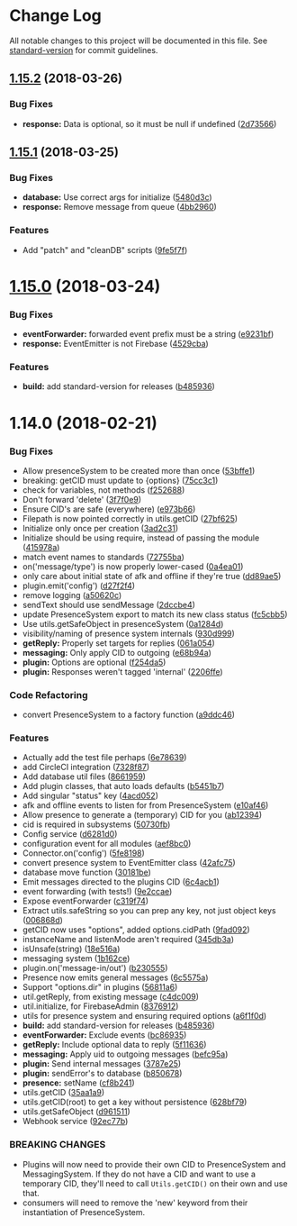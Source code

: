 # Change Log

All notable changes to this project will be documented in this file. See [standard-version](https://github.com/conventional-changelog/standard-version) for commit guidelines.

<a name="1.15.2"></a>
## [1.15.2](https://github.com/BasedAKP48/Utils/compare/v1.15.1...v1.15.2) (2018-03-26)


### Bug Fixes

* **response:** Data is optional, so it must be null if undefined ([2d73566](https://github.com/BasedAKP48/Utils/commit/2d73566))



<a name="1.15.1"></a>
## [1.15.1](https://github.com/BasedAKP48/Utils/compare/v1.15.0...v1.15.1) (2018-03-25)


### Bug Fixes

* **database:** Use correct args for initialize ([5480d3c](https://github.com/BasedAKP48/Utils/commit/5480d3c))
* **response:** Remove message from queue ([4bb2960](https://github.com/BasedAKP48/Utils/commit/4bb2960))


### Features

* Add "patch" and "cleanDB" scripts ([9fe5f7f](https://github.com/BasedAKP48/Utils/commit/9fe5f7f))



<a name="1.15.0"></a>
# [1.15.0](https://github.com/BasedAKP48/Utils/compare/1.14.0...1.15.0) (2018-03-24)


### Bug Fixes

* **eventForwarder:** forwarded event prefix must be a string ([e9231bf](https://github.com/BasedAKP48/Utils/commit/e9231bf))
* **response:** EventEmitter is not Firebase ([4529cba](https://github.com/BasedAKP48/Utils/commit/4529cba))


### Features

* **build:** add standard-version for releases ([b485936](https://github.com/BasedAKP48/Utils/commit/b485936))



<a name="1.14.0"></a>
# 1.14.0 (2018-02-21)


### Bug Fixes

* Allow presenceSystem to be created more than once ([53bffe1](https://github.com/BasedAKP48/plugin-utils/commit/53bffe1))
* breaking: getCID must update to {options} ([75cc3c1](https://github.com/BasedAKP48/plugin-utils/commit/75cc3c1))
* check for variables, not methods ([f252688](https://github.com/BasedAKP48/plugin-utils/commit/f252688))
* Don't forward 'delete' ([3f7f0e9](https://github.com/BasedAKP48/plugin-utils/commit/3f7f0e9))
* Ensure CID's are safe (everywhere) ([e973b66](https://github.com/BasedAKP48/plugin-utils/commit/e973b66))
* Filepath is now pointed correctly in utils.getCID ([27bf625](https://github.com/BasedAKP48/plugin-utils/commit/27bf625))
* Initialize only once per creation ([3ad2c31](https://github.com/BasedAKP48/plugin-utils/commit/3ad2c31))
* Initialize should be using require, instead of passing the module ([415978a](https://github.com/BasedAKP48/plugin-utils/commit/415978a))
* match event names to standards ([72755ba](https://github.com/BasedAKP48/plugin-utils/commit/72755ba))
* on('message/type') is now properly lower-cased ([0a4ea01](https://github.com/BasedAKP48/plugin-utils/commit/0a4ea01))
* only care about initial state of afk and offline if they're true ([dd89ae5](https://github.com/BasedAKP48/plugin-utils/commit/dd89ae5))
* plugin.emit('config') ([d27f2f4](https://github.com/BasedAKP48/plugin-utils/commit/d27f2f4))
* remove logging ([a50620c](https://github.com/BasedAKP48/plugin-utils/commit/a50620c))
* sendText should use sendMessage ([2dccbe4](https://github.com/BasedAKP48/plugin-utils/commit/2dccbe4))
* update PresenceSystem export to match its new class status ([fc5cbb5](https://github.com/BasedAKP48/plugin-utils/commit/fc5cbb5))
* Use utils.getSafeObject in presenceSystem ([0a1284d](https://github.com/BasedAKP48/plugin-utils/commit/0a1284d))
* visibility/naming of presence system internals ([930d999](https://github.com/BasedAKP48/plugin-utils/commit/930d999))
* **getReply:** Properly set targets for replies ([061a054](https://github.com/BasedAKP48/plugin-utils/commit/061a054))
* **messaging:** Only apply CID to outgoing ([e68b94a](https://github.com/BasedAKP48/plugin-utils/commit/e68b94a))
* **plugin:** Options are optional ([f254da5](https://github.com/BasedAKP48/plugin-utils/commit/f254da5))
* **plugin:** Responses weren't tagged 'internal' ([2206ffe](https://github.com/BasedAKP48/plugin-utils/commit/2206ffe))


### Code Refactoring

* convert PresenceSystem to a factory function ([a9ddc46](https://github.com/BasedAKP48/plugin-utils/commit/a9ddc46))


### Features

* Actually add the test file perhaps ([6e78639](https://github.com/BasedAKP48/plugin-utils/commit/6e78639))
* add CircleCI integration ([7328f87](https://github.com/BasedAKP48/plugin-utils/commit/7328f87))
* Add database util files ([8661959](https://github.com/BasedAKP48/plugin-utils/commit/8661959))
* Add plugin classes, that auto loads defaults ([b5451b7](https://github.com/BasedAKP48/plugin-utils/commit/b5451b7))
* Add singular "status" key ([4acd052](https://github.com/BasedAKP48/plugin-utils/commit/4acd052))
* afk and offline events to listen for from PresenceSystem ([e10af46](https://github.com/BasedAKP48/plugin-utils/commit/e10af46))
* Allow presence to generate a (temporary) CID for you ([ab12394](https://github.com/BasedAKP48/plugin-utils/commit/ab12394))
* cid is required in subsystems ([50730fb](https://github.com/BasedAKP48/plugin-utils/commit/50730fb))
* Config service ([d6281d0](https://github.com/BasedAKP48/plugin-utils/commit/d6281d0))
* configuration event for all modules ([aef8bc0](https://github.com/BasedAKP48/plugin-utils/commit/aef8bc0))
* Connector.on('config') ([5fe8198](https://github.com/BasedAKP48/plugin-utils/commit/5fe8198))
* convert presence system to EventEmitter class ([42afc75](https://github.com/BasedAKP48/plugin-utils/commit/42afc75))
* database move function ([30181be](https://github.com/BasedAKP48/plugin-utils/commit/30181be))
* Emit messages directed to the plugins CID ([6c4acb1](https://github.com/BasedAKP48/plugin-utils/commit/6c4acb1))
* event forwarding (with tests!) ([9e2ccae](https://github.com/BasedAKP48/plugin-utils/commit/9e2ccae))
* Expose eventForwarder ([c319f74](https://github.com/BasedAKP48/plugin-utils/commit/c319f74))
* Extract utils.safeString so you can prep any key, not just object keys ([006868d](https://github.com/BasedAKP48/plugin-utils/commit/006868d))
* getCID now uses "options", added options.cidPath ([9fad092](https://github.com/BasedAKP48/plugin-utils/commit/9fad092))
* instanceName and listenMode aren't required ([345db3a](https://github.com/BasedAKP48/plugin-utils/commit/345db3a))
* isUnsafe(string) ([18e516a](https://github.com/BasedAKP48/plugin-utils/commit/18e516a))
* messaging system ([1b162ce](https://github.com/BasedAKP48/plugin-utils/commit/1b162ce))
* plugin.on('message-in/out') ([b230555](https://github.com/BasedAKP48/plugin-utils/commit/b230555))
* Presence now emits general messages ([6c5575a](https://github.com/BasedAKP48/plugin-utils/commit/6c5575a))
* Support "options.dir" in plugins ([56811a6](https://github.com/BasedAKP48/plugin-utils/commit/56811a6))
* util.getReply, from existing message ([c4dc009](https://github.com/BasedAKP48/plugin-utils/commit/c4dc009))
* util.initialize, for FirebaseAdmin ([8376912](https://github.com/BasedAKP48/plugin-utils/commit/8376912))
* utils for presence system and ensuring required options ([a6f1f0d](https://github.com/BasedAKP48/plugin-utils/commit/a6f1f0d))
* **build:** add standard-version for releases ([b485936](https://github.com/BasedAKP48/plugin-utils/commit/b485936))
* **eventForwarder:** Exclude events ([bc86935](https://github.com/BasedAKP48/plugin-utils/commit/bc86935))
* **getReply:** Include optional data to reply ([5f11636](https://github.com/BasedAKP48/plugin-utils/commit/5f11636))
* **messaging:** Apply uid to outgoing messages ([befc95a](https://github.com/BasedAKP48/plugin-utils/commit/befc95a))
* **plugin:** Send internal messages ([3787e25](https://github.com/BasedAKP48/plugin-utils/commit/3787e25))
* **plugin:** sendError's to database ([b850678](https://github.com/BasedAKP48/plugin-utils/commit/b850678))
* **presence:** setName ([cf8b241](https://github.com/BasedAKP48/plugin-utils/commit/cf8b241))
* utils.getCID ([35aa1a9](https://github.com/BasedAKP48/plugin-utils/commit/35aa1a9))
* utils.getCID(root) to get a key without persistence ([628bf79](https://github.com/BasedAKP48/plugin-utils/commit/628bf79))
* utils.getSafeObject ([d961511](https://github.com/BasedAKP48/plugin-utils/commit/d961511))
* Webhook service ([92ec77b](https://github.com/BasedAKP48/plugin-utils/commit/92ec77b))


### BREAKING CHANGES

* Plugins will now need to provide their own CID to PresenceSystem and MessagingSystem. If they
do not have a CID and want to use a temporary CID, they'll need to call `Utils.getCID()` on
their own and use that.
* consumers will need to remove the 'new' keyword from their instantiation of PresenceSystem.
